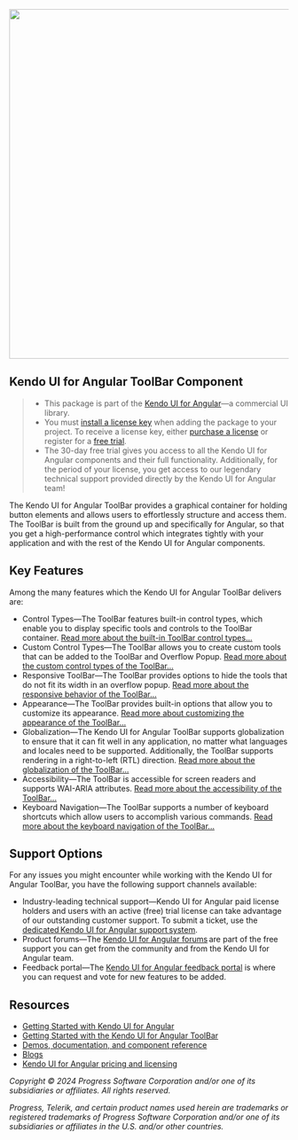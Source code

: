 <a href="https://www.telerik.com/kendo-angular-ui/components/toolbar" target="_blank">
<img width="631" src="https://www.telerik.com/kendo-angular-ui/npm-banner.svg">
</a>

## Kendo UI for Angular ToolBar Component

> * This package is part of the [Kendo UI for Angular](https://www.telerik.com/kendo-angular-ui/)&mdash;a commercial UI library.
> * You must [install a license key](https://www.telerik.com/kendo-angular-ui/my-license) when adding the package to your project. To receive a license key, either [purchase a license](https://www.telerik.com/purchase/kendo-ui) or register for a [free trial](https://www.telerik.com/download-login-v2-kendo-angular-ui).
> * The 30-day free trial gives you access to all the Kendo UI for Angular components and their full functionality. Additionally, for the period of your license, you get access to our legendary technical support provided directly by the Kendo UI for Angular team!

The Kendo UI for Angular ToolBar provides a graphical container for holding button elements and allows users to effortlessly structure and access them. The ToolBar is built from the ground up and specifically for Angular, so that you get a high-performance control which integrates tightly with your application and with the rest of the Kendo UI for Angular components.

## Key Features

Among the many features which the Kendo UI for Angular ToolBar delivers are:

* Control Types&mdash;The ToolBar features built-in control types, which enable you to display specific tools and controls to the ToolBar container. [Read more about the built-in ToolBar control types...](https://www.telerik.com/kendo-angular-ui/components/toolbar/control-types)
* Custom Control Types&mdash;The ToolBar allows you to create custom tools that can be added to the ToolBar and Overflow Popup. [Read more about the custom control types of the ToolBar...](https://www.telerik.com/kendo-angular-ui/components/toolbar/custom-control-types)
* Responsive ToolBar&mdash;The ToolBar provides options to hide the tools that do not fit its width in an overflow popup. [Read more about the responsive behavior of the ToolBar...](https://www.telerik.com/kendo-angular-ui/components/toolbar/responsive-toolbar)
* Appearance&mdash;The ToolBar provides built-in options that allow you to customize its appearance. [Read more about customizing the appearance of the ToolBar...](https://www.telerik.com/kendo-angular-ui/components/toolbar/appearance)
* Globalization&mdash;The Kendo UI for Angular ToolBar supports globalization to ensure that it can fit well in any application, no matter what languages and locales need to be supported. Additionally, the ToolBar supports rendering in a right-to-left (RTL) direction. [Read more about the globalization of the ToolBar...](https://www.telerik.com/kendo-angular-ui/components/toolbar/globalization)
* Accessibility&mdash;The ToolBar is accessible for screen readers and supports WAI-ARIA attributes. [Read more about the accessibility of the ToolBar...](https://www.telerik.com/kendo-angular-ui/components/toolbar/accessibility)
* Keyboard Navigation&mdash;The ToolBar supports a number of keyboard shortcuts which allow users to accomplish various commands. [Read more about the keyboard navigation of the ToolBar...](https://www.telerik.com/kendo-angular-ui/components/toolbar/keyboard-navigation)

## Support Options

For any issues you might encounter while working with the Kendo UI for Angular ToolBar, you have the following support channels available:

* Industry-leading technical support&mdash;Kendo UI for Angular paid license holders and users with an active (free) trial license can take advantage of our outstanding customer support. To submit a ticket, use the [dedicated Kendo UI for Angular support system](https://www.telerik.com/account/support-center/contact-us/technical-support).
* Product forums&mdash;The [Kendo UI for Angular forums](https://www.telerik.com/forums/kendo-angular-ui) are part of the free support you can get from the community and from the Kendo UI for Angular team.
* Feedback portal&mdash;The [Kendo UI for Angular feedback portal](https://feedback.telerik.com/kendo-angular-ui) is where you can request and vote for new features to be added.

## Resources

* [Getting Started with Kendo UI for Angular](https://www.telerik.com/kendo-angular-ui/getting-started)
* [Getting Started with the Kendo UI for Angular ToolBar](https://www.telerik.com/kendo-angular-ui/components/toolbar/installation/getting-started)
* [Demos, documentation, and component reference](https://www.telerik.com/kendo-angular-ui/components)
* [Blogs](http://www.telerik.com/blogs/kendo-ui)
* [Kendo UI for Angular pricing and licensing](https://www.telerik.com/purchase/kendo-ui)

*Copyright © 2024 Progress Software Corporation and/or one of its subsidiaries or affiliates. All rights reserved.*

*Progress, Telerik, and certain product names used herein are trademarks or registered trademarks of Progress Software Corporation and/or one of its subsidiaries or affiliates in the U.S. and/or other countries.*
